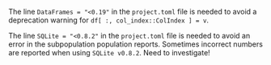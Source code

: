 The line `DataFrames = "<0.19"` in the `project.toml` file is needed to avoid a deprecation warning for `df[ :, col_index::ColIndex ] = v`.

The line `SQLite = "<0.8.2"` in the `project.toml` file is needed to avoid an error in the subpopulation population reports. Sometimes incorrect numbers are reported when using `SQLite v0.8.2`. Need to investigate!